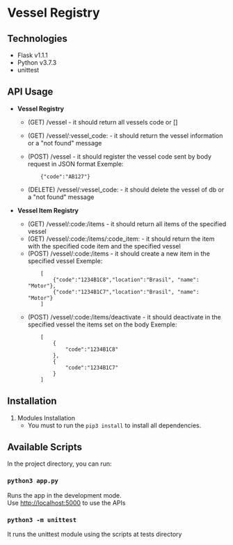 # Vessel Registry

## Technologies

- Flask v1.1.1
- Python v3.7.3
- unittest

## API Usage
- **Vessel Registry**
    - (GET) /vessel - it should return all vessels code or []
    - (GET) /vessel/:vessel_code: - it should return the vessel information or a "not found" message

    - (POST) /vessel - it should register the vessel code sent by body request in JSON format
        Exemple:
        ```
            {"code":"AB127"}
        ```
    - (DELETE) /vessel/:vessel_code: - it should delete the vessel of db or a "not found" message

- **Vessel Item Registry**
    - (GET) /vessel/:code:/items - it should return all items of the specified vessel
    - (GET) /vessel/:code:/items/:code_item: - it should return the item with the specified code item and the specified vessel
    - (POST) /vessel/:code:/items - it should create a new item in the specified vessel
        Exemple:
        ```
            [
                {"code":"1234B1C8","location":"Brasil", "name": "Motor"},
                {"code":"1234B1C7","location":"Brasil", "name": "Motor"}
            ]
        ```
    - (POST) /vessel/:code:/items/deactivate - it should deactivate in the specified vessel the items set on the body
        Exemple:
        ```
            [
                {
                    "code":"1234B1C8"
                },
                {
                    "code":"1234B1C7"
                }
            ]
        ```


## Installation

1. Modules Installation
    - You must to run the `pip3 install` to install all dependencies.

## Available Scripts

In the project directory, you can run:

### `python3 app.py`

Runs the app in the development mode.\
Use [http://localhost:5000](http://localhost:5000) to use the APIs

### `python3 -m unittest`

It runs the unittest module using the scripts at tests directory
